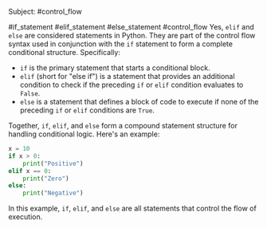 Subject: #control_flow 

#if_statement #elif_statement #else_statement #control_flow
Yes, `elif` and `else` are considered statements in Python. They are part of the control flow syntax used in conjunction with the `if` statement to form a complete conditional structure. Specifically:

- `if` is the primary statement that starts a conditional block.
- `elif` (short for "else if") is a statement that provides an additional condition to check if the preceding `if` or `elif` condition evaluates to `False`.
- `else` is a statement that defines a block of code to execute if none of the preceding `if` or `elif` conditions are `True`.

Together, `if`, `elif`, and `else` form a compound statement structure for handling conditional logic. Here's an example:

```python
x = 10
if x > 0:
    print("Positive")
elif x == 0:
    print("Zero")
else:
    print("Negative")
```

In this example, `if`, `elif`, and `else` are all statements that control the flow of execution.